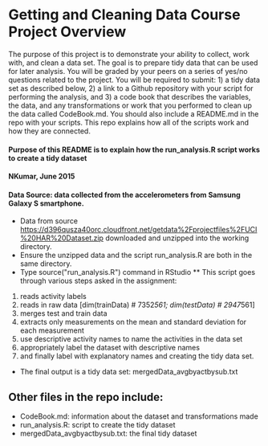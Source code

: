 # Getting and Cleaning Data Course Project Overview
The purpose of this project is to demonstrate your ability to collect, work with, and clean a data set. The goal is to prepare tidy data that can be used for later analysis. You will be graded by your peers on a series of yes/no questions related to the project. You will be required to submit: 1) a tidy data set as described below, 2) a link to a Github repository with your script for performing the analysis, and 3) a code book that describes the variables, the data, and any transformations or work that you performed to clean up the data called CodeBook.md. You should also include a README.md in the repo with your scripts. This repo explains how all of the scripts work and how they are connected.  

#### Purpose of this README is to explain how the run_analysis.R script works to create a tidy dataset
#### NKumar, June 2015
#### Data Source: data collected from the accelerometers from Samsung Galaxy S smartphone.

* Data from source https://d396qusza40orc.cloudfront.net/getdata%2Fprojectfiles%2FUCI%20HAR%20Dataset.zip downloaded and unzipped into the working directory.
* Ensure the unzipped data and the script run_analysis.R are both in the same directory.
* Type source("run_analysis.R") command in RStudio
** This script goes through various steps asked in the assignment: 
1. reads activity labels
2. reads in raw data [dim(trainData) # 7352*561; dim(testData) # 2947*561]
3. merges test and train data 
4. extracts only measurements on the mean and standard deviation for each measurement
5. use descriptive activity names to name the activities in the data set
6. appropriately label the dataset with descriptive names
7. and finally label with explanatory names and creating the tidy data set.
* The final output is a tidy data set: mergedData_avgbyactbysub.txt

## Other files in the repo include:
* CodeBook.md: information about the dataset and transformations made
* run_analysis.R: script to create the tidy dataset
* mergedData_avgbyactbysub.txt: the final tidy dataset




